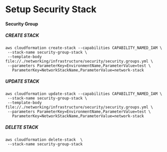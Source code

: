 # Setup Security Stack

#### Security Group
##### CREATE STACK
````
aws cloudformation create-stack --capabilities CAPABILITY_NAMED_IAM \
 --stack-name security-group-stack \
 --template-body file://./networking/infrastructure/security/security.groups.yml \
 --parameters ParameterKey=EnvironmentName,ParameterValue=test \
   ParameterKey=NetworkStackName,ParameterValue=network-stack
````
##### UPDATE STACK
```
aws cloudformation update-stack --capabilities CAPABILITY_NAMED_IAM \
 --stack-name security-group-stack \
 --template-body file://./networking/infrastructure/security/security.groups.yml \
 --parameters ParameterKey=EnvironmentName,ParameterValue=test \
   ParameterKey=NetworkStackName,ParameterValue=network-stack
```

##### DELETE STACK
```
aws cloudformation delete-stack  \
 --stack-name security-group-stack
```